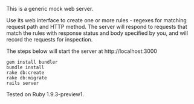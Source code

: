 This is a generic mock web server.

Use its web interface to create one or more rules - regexes for matching request path and HTTP method. The server will respond to requests that match the rules with response status and body specified by you, and will record the requests for inspection.

The steps below will start the server at http://localhost:3000

    gem install bundler
    bundle install
    rake db:create
    rake db:migrate
    rails server

Tested on Ruby 1.9.3-preview1.